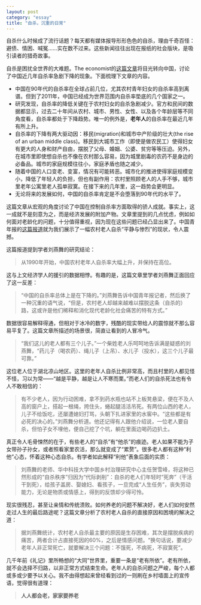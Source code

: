 ```yaml
---
layout: post   
category: "essay"   
title: "自杀，沉重的日常"   
---
```


自杀什么时候成了流行话题？每天都有媒体报导形形色色的自杀，理由千奇百怪：避债、情困、喊冤……实在数不过来。这些新闻往往出现在报纸的社会版块，是吸引读者的猎奇故事。
   
自杀是困扰全世界的大难题。The economist的[这篇文章](http://www.economist.com/news/china/21605942-first-two-articles-chinas-suicide-rate-looks-effect-urbanisation-back)将目光转向中国，讨论了中国近几年自杀率急剧下降的现象。下面梳理下文章的内容。

- 中国在90年代的自杀率在全球占前几位，尤其农村青年妇女的自杀率高到离谱。但到了2011年，中国已经成为世界范围内自杀率垫底的几个国家之一。
- 研究发现，自杀率的降低关键在于农村妇女的自杀急剧减少。官方和民间的数据都显示，过去二十年间从农村、城市、男性、女性、以及各个年龄层等不同角度看，自杀率都处于下降趋势。唯一的例外是，**老年人**的自杀率在最近几年有所上升。
-  自杀率的下降有两大驱动因：移民(migration)和城市中产阶级的壮大(the rise of an urban middle class)。移民到大城市工作（即使是做农民工）使得妇女有更大的人身和财产自由，摆脱了父母、婚姻、公婆、贫穷等等压迫。另外，在城市里即使想自杀也不像在农村那么容易，因为城里剧毒的农药不是身边的必备品。城市的家庭规模往往小，家庭矛盾也随之减少。
-  随着中国的人口变老、变富，情况有可能转恶。城市化的推进使得家庭规模变小，降低了年轻人的负担，但也有副作用：农村里照顾老人的人手不够，城市里老年公寓里老人孤单寂寞。在接下来的几年里，这一趋势会更明显。
-  无论将来的发展如何，中国的自杀率肯定是不会堕落到90年代的水平了。

这篇文章从宏观的角度讨论了中国在控制自杀率方面取得的骄人成就。事实上，这一成就不是刻意为之，而是经济发展的附加产物。文章里提到的几点忧虑，例如如何面对老龄化的问题，十分值得重视，因为现在这些问题已经凸显出来了。中国青年报的[这篇报道](http://zqb.cyol.com/html/2014-07/30/nw.D110000zgqnb_20140730_3-09.htm)就为我们展示了一幅农村老人自杀“平静与惨烈”的现状，令人震撼。

这篇报道提到学者刘燕舞的研究结论：
>从1990年开始，中国农村老年人自杀率大幅上升，并保持在高位。

这与上文经济学人的援引的数据相悖。有趣的是，这篇文章里学者刘燕舞正面回应了这一反差：
>“中国的自杀率总体上是在下降的。”刘燕舞告诉中国青年报记者，然后换了一种沉重的语气说，“但是，农村老人却越来越难以摆脱这条（自杀的）路，这或许是他们稀释和消化现代老龄化社会痛苦的特有方式。”

数据很容易解释得通，但相对于冰冷的数字，残酷的现实带给人的震惊就不那么容易平复了。这篇文章所描述的场景很，简直让看到的人冒冷气。

>“我们这儿的老人都有三个儿子。”一个柴姓老人乐呵呵地告诉满是疑惑的刘燕舞，“药儿子（喝农药）、绳儿子（上吊）、水儿子（投水），这三个儿子最可靠。”

这位老人位于湖北凉山地区。这里的老年人自杀比例非常高，而且村里的人都见怪不怪，习以为常——“越是平静，越是让人不寒而栗。”而老人们的自杀死法也有令人不敢相信的：
>有不少老人，因为行动困难，拿不到药水瓶也站不上板凳悬梁，便在不及人高的窗户上，搭起一根绳，挎住头，蜷起腿活活吊死。有两位山西的老人，儿子不给饭吃，还屡遭媳妇打骂，头朝下扎进家里的水窖中。“这些都是有必死的决心的。”刘燕舞分析道。他还记得有人跟他介绍说，一位老人要自杀，但怕子女不埋他，便自己挖了个坑，躺在里面边喝药边扒土。

真正令人毛骨悚然的在于，有些老人的“自杀”有“他杀”的痕迹。老人如果不能为子女带孙子孙女，或者照看家里农活，那么就变成了“累赘”。很多老人都有这种“利他”心态，怀着这种心态自杀。有学者如此解释“利他”表象后面的实质：
>刘燕舞的老师、华中科技大学中国乡村治理研究中心主任贺雪峰，将这种已然形成的“自杀秩序”归因为“代际剥削”：自杀的老人们年轻时“死奔”（干活干到死），给孩子盖房、娶媳妇、看孩子，一旦完成“人生任务”，丧失劳动能力，无论是物质或情感上，得到的反馈却少得可怜。

现实很残忍，甚至让亲情和传统溃败。如何养老的问题不解决好，老人们如何安然走过人生的最后路途呢？这篇文章分析了农村老人自杀的直接原因和困境的解决之道：
>据刘燕舞统计，农村老人自杀最主要的原因是生存困难，其次是摆脱疾病的痛苦，两者合计占直接死因的60%，之后是情感问题。“换句话说，要减少老年人非正常死亡，就要解决三个问题：不饿死，不病死，不寂寞死”。 

几千年前《礼记》里所畅想的“大同”世界里，重要一条是“老有所依”。老有所依，就不会选择不归路，以非正常方式结束生命。老年人的自杀问题之严峻，每个人都或多或少要予以关心。我不由得想起来曾经看到过的一则刷在乡村墙面上的宣传语，觉得很有道理：
>**人人都会老，家家要养老**
